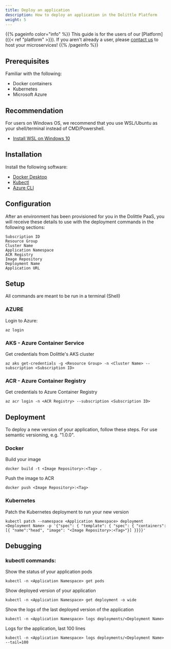 ```yaml
---
title: Deploy an application
description: How to deploy an application in the Dolittle Platform
weight: 5
---
```

{{% pageinfo color="info" %}}
This guide is for the users of our [Platform]({{< ref "platform" >}}). If you aren't already a user, please [contact us](https://www.dolittle.com/contact-us) to host your microservices!
{{% /pageinfo %}}

## Prerequisites

Familiar with the following:
- Docker containers 
- Kubernetes
- Microsoft Azure

## Recommendation
For users on Windows OS, we recommend that you use WSL/Ubuntu as your shell/terminal instead of CMD/Powershell.

- [Install WSL on Windows 10](https://docs.microsoft.com/en-us/windows/wsl/install-win10)

## Installation
Install the following software:

- [Docker Desktop](https://www.docker.com/products/docker-desktop)
- [Kubectl](https://kubernetes.io/docs/tasks/tools/install-kubectl/)
- [Azure CLI](https://docs.microsoft.com/en-us/cli/azure/install-azure-cli?view=azure-cli-latest)

## Configuration
After an environment has been provisioned for you in the Dolittle PaaS, you will receive these details to use with the deployment commands in the following sections:

```
Subscription ID
Resource Group
Cluster Name
Application Namespace
ACR Registry
Image Repository
Deployment Name
Application URL
```

## Setup
All commands are meant to be run in a terminal (Shell)

### AZURE
Login to Azure:

```shell
az login
```

### AKS - Azure Container Service

Get credentials from Dolittle's AKS cluster

```shell
az aks get-credentials -g <Resource Group> -n <Cluster Name> --subscription <Subscription ID>
```


### ACR - Azure Container Registry

Get credentials to Azure Container Registry
```
az acr login -n <ACR Registry> --subscription <Subscription ID>
```

## Deployment

To deploy a new version of your application, follow these steps. For <Tag> use semantic versioning, e.g. "1.0.0". 


### Docker

Build your image

```shell
docker build -t <Image Repository>:<Tag> .
```

Push the image to ACR

```shell
docker push <Image Repository>:<Tag>
```


### Kubernetes

Patch the Kubernetes deployment to run your new version

```shell
kubectl patch --namespace <Application Namespace> deployment <Deployment Name> -p '{"spec": { "template": { "spec": { "containers": [{ "name":"head", "image": "<Image Repository>:<Tag>"}] }}}}'
```

## Debugging

### kubectl commands:

Show the status of your application pods

```shell
kubectl -n <Application Namespace> get pods
```

Show deployed version of your application

```shell
kubectl -n <Application Namespace> get deployment -o wide
```

Show the logs of the last deployed version of the application

```shell
kubectl -n <Application Namespace> logs deployments/<Deployment Name>
```

Logs for the application, last 100 lines

```shell
kubectl -n <Application Namespace> logs deployments/<Deployment Name> --tail=100
```
